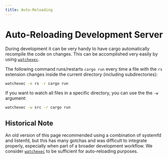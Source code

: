 ```yaml
---
title: Auto-Reloading
---
```


# Auto-Reloading Development Server

During development it can be very handy to have cargo automatically recompile the code on changes. This can be accomplished very easily by using [`watchexec`].

The following command runs/restarts `cargo run` every time a file with the `rs` extension changes inside the current directory (including subdirectories):

```sh
watchexec -e rs -r cargo run
```

If you want to watch all files in a specific directory, you can use the the `-w` argument:

```sh
watchexec -w src -r cargo run
```

## Historical Note

An old version of this page recommended using a combination of systemfd and listenfd, but this has many gotchas and was difficult to integrate properly, especially when part of a broader development workflow. We consider [`watchexec`] to be sufficient for auto-reloading purposes.

[`watchexec`]: https://github.com/watchexec/watchexec
